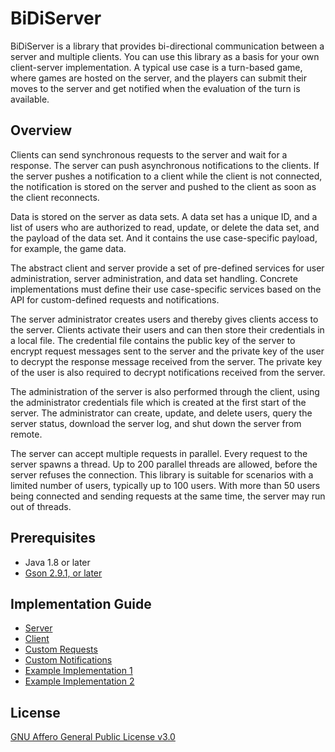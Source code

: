 # BiDiServer

BiDiServer is a library that provides bi-directional communication between a server and multiple clients. You can use this library as a basis for your own client-server implementation. A typical use case is a turn-based game, where games are hosted on the server, and the players can submit their moves to the server and get notified when the evaluation of the turn is available.

## Overview

Clients can send synchronous requests to the server and wait for a response. The server can push asynchronous notifications to the clients. If the server pushes a notification to a client while the client is not connected, the notification is stored on the server and pushed to the client as soon as the client reconnects.

Data is stored on the server as data sets. A data set has a unique ID, and a list of users who are authorized to read, update, or delete the data set, and the payload of the data set. And it contains the use case-specific payload, for example, the game data.

The abstract client and server provide a set of pre-defined services for user administration, server administration, and data set handling. Concrete implementations must define their use case-specific services based on the API for custom-defined requests and notifications.

The server administrator creates users and thereby gives clients access to the server. Clients activate their users and can then store their credentials in a local file. The credential file contains the public key of the server to encrypt request messages sent to the server and the private key of the user to decrypt the response message received from the server. The private key of the user is also required to decrypt notifications received from the server.

The administration of the server is also performed through the client, using the administrator credentials file which is created at the first start of the server. The administrator can create, update, and delete users, query the server status, download the server log, and shut down the server from remote.

The server can accept multiple requests in parallel. Every request to the server spawns a thread. Up to 200 parallel threads are allowed, before the server refuses the connection. This library is suitable for scenarios with a limited number of users, typically up to 100 users. With more than 50 users being connected and sending requests at the same time, the server may run out of threads.

## Prerequisites

* Java 1.8 or later
* [Gson 2.9.1, or later](https://github.com/google/gson)

## Implementation Guide

* [Server](ImplServer.md)
* [Client](ImplClient.md)
* [Custom Requests](ImplCustomRequests.md)
* [Custom Notifications](ImplCustomNotifications.md)
* [Example Implementation 1](ImplExample1.md)
* [Example Implementation 2](ImplExample2.md)

## License

[GNU Affero General Public License v3.0](LICENSE)


